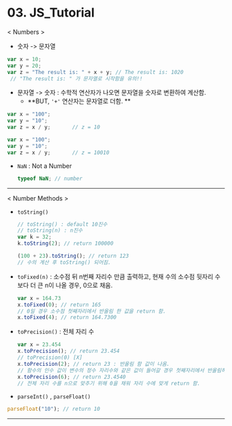# 03. JS_Tutorial

< Numbers >

- 숫자 -> 문자열

```javascript
var x = 10;
var y = 20;
var z = "The result is: " + x + y; // The result is: 1020
 // "The result is: " 가 문자열로 시작함을 유의!!
```

- 문자열 -> 숫자 : 수학적 연산자가 나오면 문자열을 숫자로 변환하여 계산함.
  - **BUT, `'+'` 연산자는 문자열로 더함. **

```javascript
var x = "100";
var y = "10";
var z = x / y;       // z = 10

var x = "100";
var y = "10";
var z = x / y;       // z = 10010
```

- `NaN` : Not a Number

  ```javascript
  typeof NaN; // number
  ```

---

< Number Methods >

- `toString()` 

  ```javascript
  // toString() : default 10진수
  // toString(n) : n진수
  var k = 32;
  k.toString(2); // return 100000
  
  (100 + 23).toString(); // return 123
  // 수의 계산 후 toString() 되어짐.
  ```

- `toFixed(n)` : 소수점 뒤 n번째 자리수 만큼 출력하고, 현재 수의 소수점 뒷자리 수보다 더 큰 n이 나올 경우, 0으로 채움.

  ```javascript
  var x = 164.73
  x.toFixed(0); // return 165 
  // 0일 경우 소수점 첫째자리에서 반올림 한 값을 return 함.
  x.toFixed(4); // return 164.7300
  ```

- `toPrecision()` : 전체 자리 수

  ```javascript
  var x = 23.454
  x.toPrecision(); // return 23.454
  // toPrecision(0) [X]
  x.toPrecision(2); // return 23 : 반올림 함 값이 나옴.
  // 함수의 인수 값이 변수의 정수 자리수와 같은 값이 들어갈 경우 첫째자리에서 반올림하여 return 함.
  x.toPrecision(6); // return 23.4540
  // 전체 자리 수를 n으로 맞추기 위해 0을 채워 자리 수에 맞게 return 함.
  ```

- `parseInt()` , `parseFloat()`

```javascript
parseFloat("10"); // return 10
```

---

